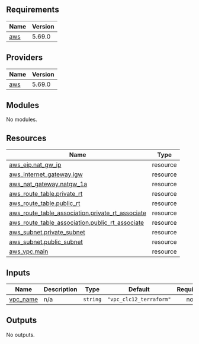 ## Requirements

| Name | Version |
|------|---------|
| <a name="requirement_aws"></a> [aws](#requirement\_aws) | 5.69.0 |

## Providers

| Name | Version |
|------|---------|
| <a name="provider_aws"></a> [aws](#provider\_aws) | 5.69.0 |

## Modules

No modules.

## Resources

| Name | Type |
|------|------|
| [aws_eip.nat_gw_ip](https://registry.terraform.io/providers/hashicorp/aws/5.69.0/docs/resources/eip) | resource |
| [aws_internet_gateway.igw](https://registry.terraform.io/providers/hashicorp/aws/5.69.0/docs/resources/internet_gateway) | resource |
| [aws_nat_gateway.natgw_1a](https://registry.terraform.io/providers/hashicorp/aws/5.69.0/docs/resources/nat_gateway) | resource |
| [aws_route_table.private_rt](https://registry.terraform.io/providers/hashicorp/aws/5.69.0/docs/resources/route_table) | resource |
| [aws_route_table.public_rt](https://registry.terraform.io/providers/hashicorp/aws/5.69.0/docs/resources/route_table) | resource |
| [aws_route_table_association.private_rt_associate](https://registry.terraform.io/providers/hashicorp/aws/5.69.0/docs/resources/route_table_association) | resource |
| [aws_route_table_association.public_rt_associate](https://registry.terraform.io/providers/hashicorp/aws/5.69.0/docs/resources/route_table_association) | resource |
| [aws_subnet.private_subnet](https://registry.terraform.io/providers/hashicorp/aws/5.69.0/docs/resources/subnet) | resource |
| [aws_subnet.public_subnet](https://registry.terraform.io/providers/hashicorp/aws/5.69.0/docs/resources/subnet) | resource |
| [aws_vpc.main](https://registry.terraform.io/providers/hashicorp/aws/5.69.0/docs/resources/vpc) | resource |

## Inputs

| Name | Description | Type | Default | Required |
|------|-------------|------|---------|:--------:|
| <a name="input_vpc_name"></a> [vpc\_name](#input\_vpc\_name) | n/a | `string` | `"vpc_clc12_terraform"` | no |

## Outputs

No outputs.

